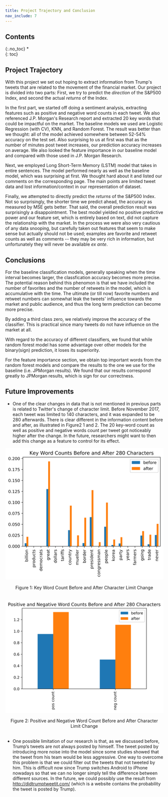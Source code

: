 ```yaml
---
title: Project Trajectory and Conclusion
nav_include: 7
---
```


## Contents
{:.no_toc}
*  
{: toc}

## Project Trajectory 

With this project we set out hoping to extract information from Trump's tweets that are related to the movement of the financial market. Our project is divided into two parts: First, we try to predict the *direction* of the S&P500 Index, and second the actual *returns* of the Index.

In the first part, we started off doing a sentiment analysis, extracting features such as positive and negative word counts in each tweet. We also referenced J.P. Morgan's Research report and extracted 20 key words that could be impactful on the market. The baseline models we used are Logistic Regression (with CV), KNN, and Random Forest. The result was better than we thought: all of the model achieved somewhere between 52-54% accuracy on the test set. Also surprising to us at first was that as the number of minutes post tweet increases, our prediction accuracy increases on average. We also looked the feature importance in our baseline model and compared with those used in J.P. Morgan Research.

Next, we employed Long Short-Term Memory (LSTM) model that takes in entire sentences. The model performed nearly as well as the baseline model, which was surprising at first. We thought hard about it and listed our comments on the corresponding page. The main points are limited tweet data and lost information/context in our representation of dataset.

Finally, we attempted to directly predict the *returns* of the S&P500 Index. Not so surprisingly, the shorter time we predict ahead, the accuracy as measured by MSE gets better. That said, the overall prediction result was surprisingly a disappointment. The best model yielded no positive predictive power and our feature set, which is entirely based on text, did not capture the relationship with the market. In the process we were also very cautious of any data snooping, but carefully taken out features that seem to make sense but actually should not be used; examples are favorite and retweet counts as well as comments -- they may be very rich in information, but unfortunately they will never be available *ex ante*.


## Conclusions

For the baseline classification models, generally speaking when the time interval becomes larger, the classfication accuracy becomes more precise. The potential reason behind this phenomon is that we have included the number of favorites and the number of retweets in the model, which is accumulative with the time. The ultimate (or till now) favorite numbers and retweet numbers can somewhat leak the tweets' influence towards the market and public audience, and thus the long term prediction can become more precise.

By adding a third class zero, we relatively improve the accuracy of the classifier. This is practical since many tweets do not have influence on the market at all.

With regard to the accuracy of different classifiers, we found that while random forest model has some advantage over other models for the binary(sign) prediction, it loses its superiority.

For the feature importance section, we obtain top important words from the random forest models and compare the results to the one we use for the baseline (i.e. JPMorgan results). We found that our results correspond greatly to JPMorgan results, which is sign for our correctness.





## Future Improvements

- One of the clear changes in data that is not mentioned in previous parts is related to Twitter's change of character limit. Before November 2017, each tweet was limited to 140 characters, and it was expanded to be 280 afterwards. There is clear different in the information content before and after, as illustrated in Figure2 1 and 2. The 20 key-word count as well as positive and negative words count per tweet got noticeably higher after the change. In the future, researchers might want to then add this change as a feature to control for its effect.

<p align="center">
<img src="pic/conclusion/key_word.png" width="700"/> </p>
<center>Figure 1: Key Word Count Before and After Character Limit Change</center>
<br>

<p align="center">
<img src="pic/conclusion/pos_neg.png" width="700"/> </p>
<center>Figure 2: Positive and Negative Word Count Before and After Character Limit Change</center>
<br>

- One possible limitation of our research is that, as we discussed before, Trump’s tweets are not always posted by himself. The tweet posted by introducing more noise into the model since some studies showed that the tweet from his team would be less aggressive. One way to overcome this problem is that we could filter out the tweets that not tweeted by him. This is difficult now since Trump switches Android to iPhone nowadays so that we can no longer simply tell the difference between different sources. In the future, we could possibly use the result from http://didtrumptweetit.com/ (which is a website contains the probability the tweet is posted by Trump).